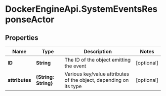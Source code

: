 # DockerEngineApi.SystemEventsResponseActor

## Properties

Name | Type | Description | Notes
------------ | ------------- | ------------- | -------------
**ID** | **String** | The ID of the object emitting the event | [optional] 
**attributes** | **{String: String}** | Various key/value attributes of the object, depending on its type | [optional] 


